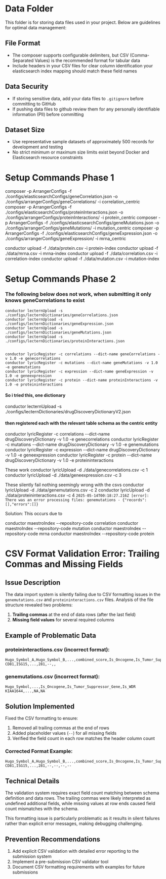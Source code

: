 # Data Folder

This folder is for storing data files used in your project. Below are guidelines
for optimal data management:

## File Format

- The composer supports configurable delimiters, but CSV (Comma-Separated
  Values) is the recommended format for tabular data
- Include headers in your CSV files for clear column identification your
  elasticsearch index mapping should match these field names

## Data Security

- If storing sensitive data, add your data files to `.gitignore` before
  committing to GitHub
- If pushing data files to github review them for any personally identifiable
  information (PII) before committing

## Dataset Size

- Use representative sample datasets of approximately 500 records for
  development and testing
- No strict minimum or maximum size limits exist beyond Docker and Elasticsearch
  resource constraints

# Setup Commands Phase 1

composer -p ArrangerConfigs -f ./configs/elasticsearchConfigs/geneCorrelation.json -o ./configs/arrangerConfigs/geneCorrelations/ -i correlation_centric
composer -p ArrangerConfigs -f ./configs/elasticsearchConfigs/proteinInteractions.json -o ./configs/arrangerConfigs/proteinInteractions/  -i protein_centric
composer -p ArrangerConfigs -f ./configs/elasticsearchConfigs/geneMutations.json -o ./configs/arrangerConfigs/geneMutations/  -i mutation_centric
composer -p ArrangerConfigs -f ./configs/elasticsearchConfigs/geneExpression.json -o ./configs/arrangerConfigs/geneExpression/  -i mrna_centric

conductor upload -f ./data/protein.csv -i protein-index
conductor upload -f ./data/mrna.csv -i mrna-index
conductor upload -f ./data/correlation.csv -i correlation-index
conductor upload -f ./data/mutation.csv -i mutation-index

# Setup Commands Phase 2

### The following below does not work, when submitting it only knows geneCorrelations to exist

    conductor lecternUpload -s ./configs/lecternDictionaries/geneCorrelations.json
    conductor lecternUpload -s ./configs/lecternDictionaries/geneExpression.json
    conductor lecternUpload -s ./configs/lecternDictionaries/geneMutations.json
    conductor lecternUpload -s ./configs/lecternDictionaries/proteinInteractions.json


    conductor lyricRegister -c correlations --dict-name geneCorrelations -v 1.0 -e genecorrelations
    conductor lyricRegister -c mutations --dict-name geneMutations -v 1.0 -e genemutations
    conductor lyricRegister -c expression --dict-name geneExpression -v 1.0 -e geneexpression
    conductor lyricRegister -c protein --dict-name proteinInteractions -v 1.0 -e proteininteractions

#### So i tried this, one dictionary

conductor lecternUpload -s ./configs/lecternDictionaries/drugDiscoveryDictionaryV2.json

#### then registered each with the relevant table schema as the centric entity

conductor lyricRegister -c correlations --dict-name drugDiscoveryDictionary -v 1.0 -e genecorrelations
conductor lyricRegister -c mutations --dict-name drugDiscoveryDictionary -v 1.0 -e genemutations
conductor lyricRegister -c expression --dict-name drugDiscoveryDictionary -v 1.0 -e geneexpression
conductor lyricRegister -c protein --dict-name drugDiscoveryDictionary -v 1.0 -e proteininteractions

These work
conductor lyricUpload -d ./data/genecorrelations.csv -c 1
conductor lyricUpload -d ./data/geneexpression.csv -c 3

These silently fail nothing seemingly wrong with the csvs
conductor lyricUpload -d ./data/genemutations.csv -c 2
conductor lyricUpload -d ./data/proteininteractions.csv -c 4
`2025-05-14T00:18:27.216Z [error]: There was an error processing files: genemutations - {"records":[],"errors":[]}`

Solution: This occurs due to 

conductor maestroIndex --repository-code correlation
conductor maestroIndex --repository-code mutation
conductor maestroIndex --repository-code mrna
conductor maestroIndex --repository-code protein

# CSV Format Validation Error: Trailing Commas and Missing Fields

## Issue Description

The data import system is silently failing due to CSV formatting issues in the `genemutations.csv` and `proteininteractions.csv` files. Analysis of the file structure revealed two problems:

1. **Trailing commas** at the end of data rows (after the last field)
2. **Missing field values** for several required columns

## Example of Problematic Data

### proteininteractions.csv (incorrect format):
```
Hugo_Symbol_A,Hugo_Symbol_B,...,combined_score,Is_Oncogene,Is_Tumor_Suppressor_Gene,Is_WDR,dataset_name
CD81,ISG15,...,281,--,,
```

### genemutations.csv (incorrect format):
```
Hugo_Symbol,...,Is_Oncogene,Is_Tumor_Suppressor_Gene,Is_WDR
KIAA1644,...,NA,NA
```

## Solution Implemented

Fixed the CSV formatting to ensure:
1. Removed all trailing commas at the end of rows
2. Added placeholder values (`--`) for all missing fields
3. Verified the field count in each row matches the header column count

### Corrected Format Example:
```
Hugo_Symbol_A,Hugo_Symbol_B,...,combined_score,Is_Oncogene,Is_Tumor_Suppressor_Gene,Is_WDR,dataset_name
CD81,ISG15,...,281,--,--,--,--
```

## Technical Details

The validation system requires exact field count matching between schema definition and data rows. The trailing commas were likely interpreted as undefined additional fields, while missing values at row ends caused field count mismatches with the schema.

This formatting issue is particularly problematic as it results in silent failures rather than explicit error messages, making debugging challenging.

## Prevention Recommendations

1. Add explicit CSV validation with detailed error reporting to the submission system
2. Implement a pre-submission CSV validator tool
3. Document CSV formatting requirements with examples for future submissions
